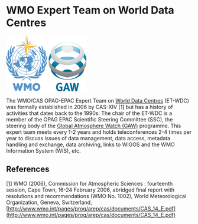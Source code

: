 # WMO Expert Team on World Data Centres

[![World Meteorological Organization](img/wmo_acronym_vertical_sm.jpg)](https://www.wmo.int)
[![Global Atmospheric Watch](img/gaw_acronym_vertical_sm.jpg)](https://community.wmo.int/activity-areas/gaw)

The WMO/CAS OPAG-EPAC Expert Team on [World Data Centres](http://www.wmo.int/pages/prog/arep/gaw/world_data_ctres.html)
(ET-WDC) was formally established in 2006 by CAS-XIV [1] but has a history of
activities that dates back to the 1990s. The chair of the ET-WDC is a member
of the OPAG EPAC Scientific Steering Committee (SSC), the steering body of the
[Global Atmosphere Watch (GAW)](https://community.wmo.int/activity-areas/gaw) programme. This expert
team meets every 1-2 years and holds teleconferences 2-4 times per year to
discuss issues of data management, data access, metadata handling and exchange,
data archiving, links to WIGOS and the WMO Information System (WIS), etc.

## References

[[1]](http://www.wmo.int/pages/prog/arep/cas/documents/CAS_14_E.pdf) WMO (2006), Commission for Atmospheric Sciences : fourteenth session, Cape Town, 16-24 February 2006, abridged final report with resolutions and recommendations (WMO No. 1002), World Meteorological Organization, Geneva, Switzerland, [http://www.wmo.int/pages/prog/arep/cas/documents/CAS_14_E.pdf](http://www.wmo.int/pages/prog/arep/cas/documents/CAS_14_E.pdf)
